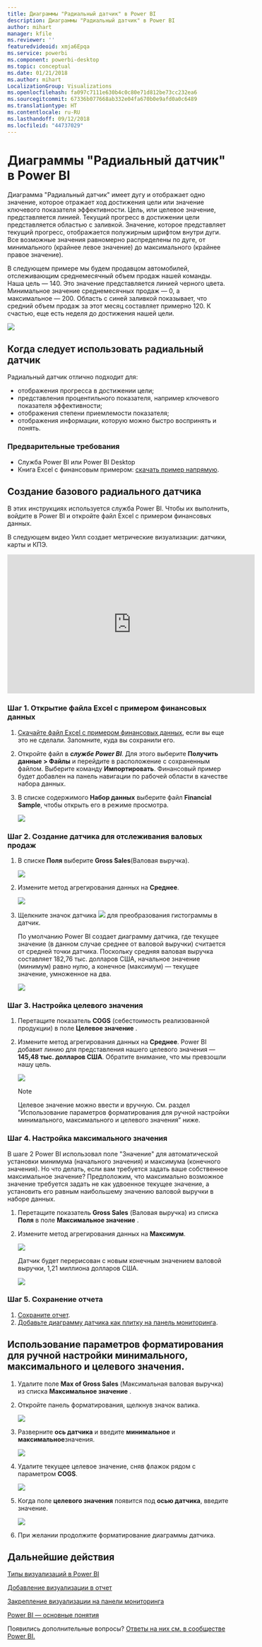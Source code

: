 ```yaml
---
title: Диаграммы "Радиальный датчик" в Power BI
description: Диаграммы "Радиальный датчик" в Power BI
author: mihart
manager: kfile
ms.reviewer: ''
featuredvideoid: xmja6Epqa
ms.service: powerbi
ms.component: powerbi-desktop
ms.topic: conceptual
ms.date: 01/21/2018
ms.author: mihart
LocalizationGroup: Visualizations
ms.openlocfilehash: fa097c7111e630b4c0c80e71d812be73cc232ea6
ms.sourcegitcommit: 67336b077668ab332e04fa670b0e9afd0a0c6489
ms.translationtype: HT
ms.contentlocale: ru-RU
ms.lasthandoff: 09/12/2018
ms.locfileid: "44737029"
---
```

# <a name="radial-gauge-charts-in-power-bi"></a>Диаграммы "Радиальный датчик" в Power BI
Диаграмма "Радиальный датчик" имеет дугу и отображает одно значение, которое отражает ход достижения цели или значение ключевого показателя эффективности.  Цель, или целевое значение, представляется линией. Текущий прогресс в достижении цели представляется областью с заливкой.  Значение, которое представляет текущий прогресс, отображается полужирным шрифтом внутри дуги. Все возможные значения равномерно распределены по дуге, от минимального (крайнее левое значение) до максимального (крайнее правое значение).

В следующем примере мы будем продавцом автомобилей, отслеживающим среднемесячный объем продаж нашей команды. Наша цель — 140. Это значение представляется линией черного цвета.  Минимальное значение среднемесячных продаж — 0, а максимальное — 200.  Область с синей заливкой показывает, что средний объем продаж за этот месяц составляет примерно 120. К счастью, еще есть неделя до достижения нашей цели.

![](media/power-bi-visualization-radial-gauge-charts/gauge_m.png)

## <a name="when-to-use-a-radial-gauge"></a>Когда следует использовать радиальный датчик
Радиальный датчик отлично подходит для:

* отображения прогресса в достижении цели;
* представления процентильного показателя, например ключевого показателя эффективности;
* отображения степени приемлемости показателя;
* отображения информации, которую можно быстро воспринять и понять.

### <a name="prerequisites"></a>Предварительные требования
 - Служба Power BI или Power BI Desktop
 - Книга Excel с финансовым примером: [скачать пример напрямую](http://go.microsoft.com/fwlink/?LinkID=521962).

## <a name="create-a-basic-radial-gauge"></a>Создание базового радиального датчика
В этих инструкциях используется служба Power BI. Чтобы их выполнить, войдите в Power BI и откройте файл Excel с примером финансовых данных.  

В следующем видео Уилл создает метрические визуализации: датчики, карты и КПЭ.

<iframe width="560" height="315" src="https://www.youtube.com/embed/xmja6EpqaO0?list=PL1N57mwBHtN0JFoKSR0n-tBkUJHeMP2cP" frameborder="0" allowfullscreen></iframe>

### <a name="step-1-open-the-financial-sample-excel-file"></a>Шаг 1. Открытие файла Excel с примером финансовых данных
1. [Скачайте файл Excel с примером финансовых данных](../sample-financial-download.md), если вы еще это не сделали. Запомните, куда вы сохранили его.

2. Откройте файл в ***службе Power BI***. Для этого выберите **Получить данные \> Файлы** и перейдите в расположение с сохраненным файлом. Выберите команду **Импортировать**. Финансовый пример будет добавлен на панель навигации по рабочей области в качестве набора данных.

3. В списке содержимого **Набор данных** выберите файл **Financial Sample**, чтобы открыть его в режиме просмотра.

    ![](media/power-bi-visualization-radial-gauge-charts/power-bi-dataset.png)

### <a name="step-2-create-a-gauge-to-track-gross-sales"></a>Шаг 2. Создание датчика для отслеживания валовых продаж
1. В списке **Поля** выберите **Gross Sales**(Валовая выручка).
   
   ![](media/power-bi-visualization-radial-gauge-charts/grosssalesvalue_new.png)
2. Измените метод агрегирования данных на **Среднее**.
   
   ![](media/power-bi-visualization-radial-gauge-charts/changetoaverage_new.png)
3. Щелкните значок датчика ![](media/power-bi-visualization-radial-gauge-charts/gaugeicon_new.png) для преобразования гистограммы в датчик.
   
   По умолчанию Power BI создает диаграмму датчика, где текущее значение (в данном случае среднее от валовой выручки) считается от средней точки датчика. Поскольку средняя валовая выручка составляет 182,76 тыс. долларов США, начальное значение (минимум) равно нулю, а конечное (максимум) — текущее значение, умноженное на два.
   
   ![](media/power-bi-visualization-radial-gauge-charts/gauge_no_target.png)

### <a name="step-3-set-a-target-value"></a>Шаг 3. Настройка целевого значения
1. Перетащите показатель **COGS** (себестоимость реализованной продукции) в поле **Целевое значение** .
2. Измените метод агрегирования данных на **Среднее**.
   Power BI добавит линию для представления нашего целевого значения — **145,48 тыс. долларов США**. Обратите внимание, что мы превзошли нашу цель.
   
   ![](media/power-bi-visualization-radial-gauge-charts/gaugeinprogress_new.png)
   
   > [!NOTE]
   > Целевое значение можно ввести и вручную.  См. раздел ”Использование параметров форматирования для ручной настройки минимального, максимального и целевого значения” ниже.
   > 
   > 

### <a name="step-4-set-a-maximum-value"></a>Шаг 4. Настройка максимального значения
В шаге 2 Power BI использовал поле "Значение" для автоматической установки минимума (начального значения) и максимума (конечного значения).  Но что делать, если вам требуется задать ваше собственное максимальное значение?  Предположим, что максимально возможное значение требуется задать не как удвоенное текущее значение, а установить его равным наибольшему значению валовой выручки в наборе данных. 

1. Перетащите показатель **Gross Sales** (Валовая выручка) из списка **Поля** в поле **Максимальное значение** .
2. Измените метод агрегирования данных на **Максимум**.
   
   ![](media/power-bi-visualization-radial-gauge-charts/setmaximum_new.png)
   
   Датчик будет перерисован с новым конечным значением валовой выручки, 1,21 миллиона долларов США.
   
   ![](media/power-bi-visualization-radial-gauge-charts/power-bi-final-gauge.png)

### <a name="step-5-save-your-report"></a>Шаг 5. Сохранение отчета
1. [Сохраните отчет](../service-report-save.md).
2. [Добавьте диаграмму датчика как плитку на панель мониторинга](../service-dashboard-tiles.md). 

## <a name="use-formatting-options-to-manually-set-minimum-maximum-and-target-values"></a>Использование параметров форматирования для ручной настройки минимального, максимального и целевого значения.
1. Удалите поле **Max of Gross Sales** (Максимальная валовая выручка) из списка **Максимальное значение** .
2. Откройте панель форматирования, щелкнув значок валика.
   
   ![](media/power-bi-visualization-radial-gauge-charts/power-bi-roller.png)
3. Разверните **ось датчика** и введите **минимальное** и **максимальное**значения.
   
    ![](media/power-bi-visualization-radial-gauge-charts/power-bi-gauge-axis.png)
4. Удалите текущее целевое значение, сняв флажок рядом с параметром **COGS**.
   
    ![](media/power-bi-visualization-radial-gauge-charts/pbi_remove_target.png)
5. Когда поле **целевого значения** появится под **осью датчика**, введите значение.
   
    ![](media/power-bi-visualization-radial-gauge-charts/power-bi-gauge-target.png)
6. При желании продолжите форматирование диаграммы датчика.

## <a name="next-steps"></a>Дальнейшие действия
[Типы визуализаций в Power BI](power-bi-visualization-types-for-reports-and-q-and-a.md)

[Добавление визуализации в отчет](power-bi-report-add-visualizations-i.md)

[Закрепление визуализации на панели мониторинга](../service-dashboard-pin-tile-from-report.md)

[Power BI — основные понятия](../service-basic-concepts.md)

Появились дополнительные вопросы? [Ответы на них см. в сообществе Power BI.](http://community.powerbi.com/)

